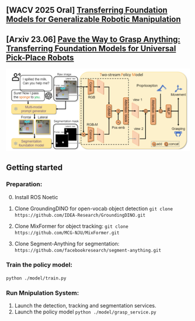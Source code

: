 ## [WACV 2025 Oral] [Transferring Foundation Models for Generalizable Robotic Manipulation](https://arxiv.org/pdf/2306.05716)
## [Arxiv 23.06] [Pave the Way to Grasp Anything: Transferring Foundation Models for Universal Pick-Place Robots](https://arxiv.org/abs/2306.05716v1)
![caps](./frame_work.png)

## Getting started

### Preparation:
0. Install ROS Noetic

1. Clone GroundingDINO for open-vocab object detection
`git clone https://github.com/IDEA-Research/GroundingDINO.git`

2. Clone MixFormer for object tracking:
`git clone https://github.com/MCG-NJU/MixFormer.git`

3. Clone Segment-Anything for segmentation:
`https://github.com/facebookresearch/segment-anything.git`

### Train the policy model:
`
python ./model/train.py
`

### Run Mnipulation System:
1. Launch the detection, tracking and segmentation services.
2. Launch the policy model
`python ./model/grasp_service.py`
